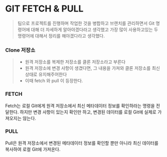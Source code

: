 # GIT FETCH & PULL

> 팀으로 프로젝트를 진행하며 작업한 것을 병합하고 브랜치를 관리하면서
> Git 명령어에 대해 더 자세하게 알아야겠다라고 생각했고
> 가장 많이 사용하고있는 두 명령어에 대해서 정리를 해야겠다라고 생각했다.

### Clone 저장소

> - 원격 저장소를 복제한 저장소를 클론 저장소라고 부른다
> - 원격 저장소에 변경 사항이 생겼다면, 그 내용을 가져와 클론 저장소를 최신 상태로 유지해주어한다
> - 이때 fetch 와 pull 이 등장한다.

### FETCH

Fetch는 로컬 Git에게 원격 저장소에서 최신 메타데이터 정보를 확인하라는 명령을 전달한다.
하지만 변경 사항이 있는지 확인만 하고, 변경된 데이터를 로컬 Git에 실제로 가져오지는 않는다.

### PULL

Pull은 원격 저장소에서 변경된 메타데이터 정보를 확인할 뿐만 아니라 최신 데이터를 복사하여 로컬 Git에 가져온다.
